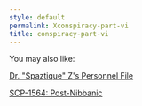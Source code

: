 ```yaml
---
style: default
permalink: Xconspiracy-part-vi
title: conspiracy-part-vi
---
```

You may also like:

[Dr. "Spaztique" Z's Personnel File](http://scp-wiki.net/dr-spaz-personnel-file)

[SCP-1564: Post-Nibbanic](http://scp-wiki.net/scp-1564)
